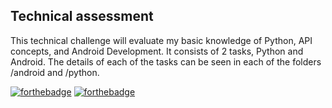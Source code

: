  ## Technical assessment 
 This technical challenge will evaluate my basic knowledge of Python, API concepts, and Android Development. It consists of 2 tasks, Python and Android. The details of each of the tasks can be seen in each of the folders /android and /python.

[![forthebadge](https://forthebadge.com/images/badges/made-with-python.svg)](https://forthebadge.com)
[![forthebadge](https://forthebadge.com/images/badges/made-with-kotlin.svg)](https://forthebadge.com)
